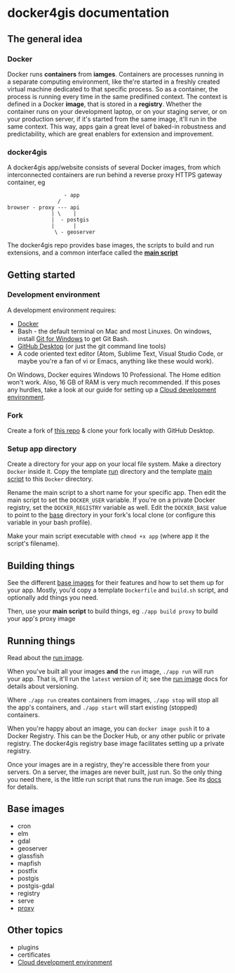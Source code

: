 # docker4gis documentation

## The general idea

### Docker

Docker runs __containers__ from __iamges__. Containers are processes running in a separate computing environment, like the're started in a freshly created virtual machine dedicated to that specific process. So as a container, the process is running every time in the same predifined context. The context is defined in a Docker __image__, that is stored in a __registry__. Whether the container runs on your development laptop, or on your staging server, or on your production server, if it's started from the same image, it'll run in the same context. This way, apps gain a great level of baked-in robustness and predictability, which are great enablers for extension and improvement.

### docker4gis

A docker4gis app/website consists of several Docker images, from which interconnected containers are run behind a reverse proxy HTTPS gateway container, eg
```
                  - app
                /
browser - proxy --- api
              | \    |
              |  - postgis
              |      |
               \ - geoserver

```
The docker4gis repo provides base images, the scripts to build and run extensions, and a common interface called the [__main script__](#building_things)


## Getting started

### Development environment

A development environment requires:

- [Docker](https://docs.docker.com/install/)
- Bash - the default terminal on Mac and most Linuxes. On windows, install [Git for Windows](https://gitforwindows.org/) to get Git Bash.
- [GitHub Desktop](https://desktop.github.com/) (or just the git command line tools)
- A code oriented text editor (Atom, Sublime Text, Visual Studio Code, or maybe you're a fan of vi or Emacs, anything like these would work).

On Windows, Docker equires Windows 10 Professional. The Home edition won't work. Also, 16 GB of RAM is very much recommended. If this poses any hurdles, take a look at our guide for setting up a [Cloud development environment](clouddevenv.md).

### Fork

Create a fork of [this repo](https://github.com/merkatorgis/docker4gis) & clone your fork locally with GitHub Desktop.

### Setup app directory

Create a directory for your app on your local file system. Make a directory `Docker` inside it. Copy the template [run](/templates/run) directory and the template [main script](/templates/script/app) to this `Docker` directory.

Rename the main script to a short name for your specific app. Then edit the main script to set the `DOCKER_USER` variable. If you're on a private Docker registry, set the `DOCKER_REGISTRY` variable as well. Edit the `DOCKER_BASE` value to point to the [base](/base) directory in your fork's local clone (or configure this variable in your bash profile).

Make your main script executable with `chmod +x app` (where app it the script's filename).

## Building things

See the different [base images](#base_images) for their features and how to set them up for your app. Mostly, you'd copy a template `Dockerfile` and `build.sh` script, and optionally add things you need.

Then, use your __main script__ to build things, eg `./app build proxy` to build your app's proxy image

## Running things

Read about the [run image](run.md).

When you've built all your images __and__ the `run` image, `./app run` will run your app. That is, it'll run the `latest` version of it; see the [run image](run.md) docs for details about versioning.

Where `./app run` creates containers from images, `./app stop` will stop all the app's containers, and `./app start` will start existing (stopped) containers.

When you're happy about an image, you can `docker image push` it to a Docker  Registry. This can be the Docker Hub, or any other public or private registry. The docker4gis registry base image facilitates setting up a private registry.

Once your images are in a registry, they're accessible there from your servers. On a server, the images are never built, just run. So the only thing you need there, is the little run script that runs the run image. See its [docs](run.md) for details.

## Base images 

- cron
- elm
- gdal
- geoserver
- glassfish
- mapfish
- postfix
- postgis
- postgis-gdal
- registry
- serve
- [proxy](proxy.md)

## Other topics

- plugins
- certificates
- [Cloud development environment](clouddevenv.md)
